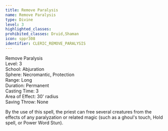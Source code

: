 ```yaml
---
title: Remove Paralysis
name: Remove Paralysis
type: Divine
level: 3
highlighted_classes: 
prohibited_classes: Druid,Shaman
icon: sppr308
identifier: CLERIC_REMOVE_PARALYSIS
---
```

Remove Paralysis  
Level: 3  
School: Abjuration  
Sphere: Necromantic, Protection  
Range: Long  
Duration: Permanent  
Casting Time: 3  
Area of Effect: 30' radius  
Saving Throw: None  
  
By the use of this spell, the priest can free several creatures from the effects of any paralyzation or related magic (such as a ghoul's touch, Hold spell, or Power Word Stun).  

